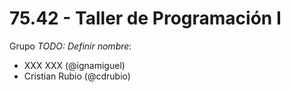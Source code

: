 # 75.42 - Taller de Programación I

Grupo *TODO: Definir nombre*:
  * XXX XXX (@ignamiguel)
  * Cristian Rubio (@cdrubio)
